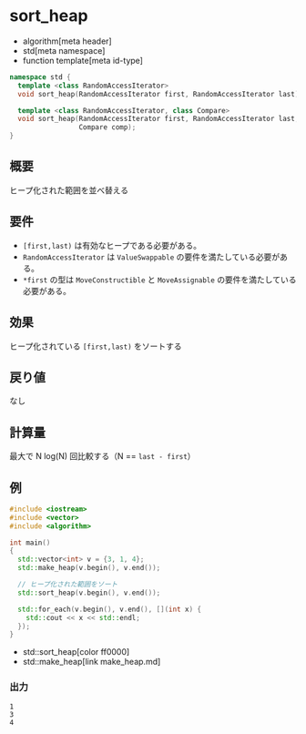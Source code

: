 # sort_heap
* algorithm[meta header]
* std[meta namespace]
* function template[meta id-type]

```cpp
namespace std {
  template <class RandomAccessIterator>
  void sort_heap(RandomAccessIterator first, RandomAccessIterator last);

  template <class RandomAccessIterator, class Compare>
  void sort_heap(RandomAccessIterator first, RandomAccessIterator last,
                 Compare comp);
}
```

## 概要
ヒープ化された範囲を並べ替える


## 要件
- `[first,last)` は有効なヒープである必要がある。
- `RandomAccessIterator` は `ValueSwappable` の要件を満たしている必要がある。
- `*first` の型は `MoveConstructible` と `MoveAssignable` の要件を満たしている必要がある。


## 効果
ヒープ化されている `[first,last)` をソートする


## 戻り値
なし


## 計算量
最大で N log(N) 回比較する（N == `last - first`）


## 例
```cpp example
#include <iostream>
#include <vector>
#include <algorithm>

int main()
{
  std::vector<int> v = {3, 1, 4};
  std::make_heap(v.begin(), v.end());

  // ヒープ化された範囲をソート
  std::sort_heap(v.begin(), v.end());

  std::for_each(v.begin(), v.end(), [](int x) {
    std::cout << x << std::endl;
  });
}
```
* std::sort_heap[color ff0000]
* std::make_heap[link make_heap.md]

### 出力
```
1
3
4
```


